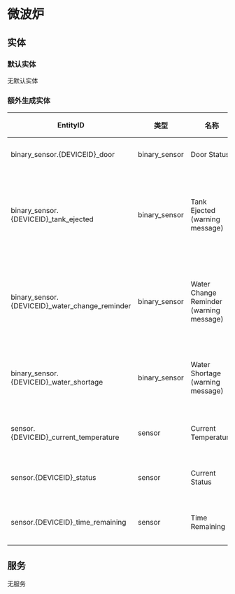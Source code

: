 # 微波炉

## 实体

### 默认实体

无默认实体

### 额外生成实体

| EntityID                                        | 类型          | 名称                                    | 描述               |
| ----------------------------------------------- | ------------- | --------------------------------------- | ------------------ |
| binary_sensor.{DEVICEID}\_door                  | binary_sensor | Door Status                             | 门状态             |
| binary_sensor.{DEVICEID}\_tank_ejected          | binary_sensor | Tank Ejected (warning message)          | 水箱弹出(警告信息) |
| binary_sensor.{DEVICEID}\_water_change_reminder | binary_sensor | Water Change Reminder (warning message) | 换水提醒(警告信息) |
| binary_sensor.{DEVICEID}\_water_shortage        | binary_sensor | Water Shortage (warning message)        | 缺水(警告信息)     |
| sensor.{DEVICEID}\_current_temperature          | sensor        | Current Temperature                     | 当前温度           |
| sensor.{DEVICEID}\_status                       | sensor        | Current Status                          | 当前状态           |
| sensor.{DEVICEID}\_time_remaining               | sensor        | Time Remaining                          | 剩余时间           |

## 服务

无服务
